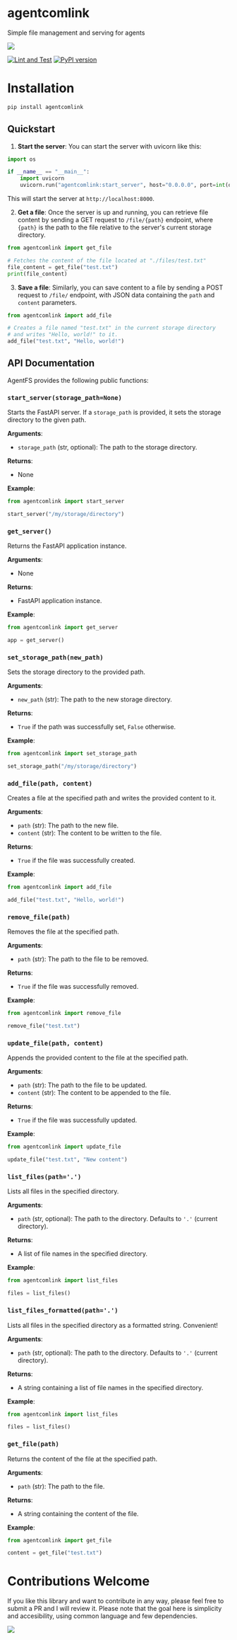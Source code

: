 # agentcomlink <a href="https://discord.gg/qetWd7J9De"><img style="float: right" src="https://dcbadge.vercel.app/api/server/qetWd7J9De" alt=""></a>

Simple file management and serving for agents

<img src="resources/image.jpg">

[![Lint and Test](https://github.com/AutonomousResearchGroup/agentcomlink/actions/workflows/test.yml/badge.svg)](https://github.com/AutonomousResearchGroup/agentcomlink/actions/workflows/test.yml)
[![PyPI version](https://badge.fury.io/py/agentcomlink.svg)](https://badge.fury.io/py/agentcomlink)

# Installation

```bash
pip install agentcomlink
```

## Quickstart

1. **Start the server**:
   You can start the server with uvicorn like this:

```python
import os

if __name__ == "__main__":
    import uvicorn
    uvicorn.run("agentcomlink:start_server", host="0.0.0.0", port=int(os.getenv("PORT", 8000)))
```

This will start the server at `http://localhost:8000`.

2. **Get a file**:
   Once the server is up and running, you can retrieve file content by sending a GET request to `/file/{path}` endpoint, where `{path}` is the path to the file relative to the server's current storage directory.

```python
from agentcomlink import get_file

# Fetches the content of the file located at "./files/test.txt"
file_content = get_file("test.txt")
print(file_content)
```

3. **Save a file**:
   Similarly, you can save content to a file by sending a POST request to `/file/` endpoint, with JSON data containing the `path` and `content` parameters.

```python
from agentcomlink import add_file

# Creates a file named "test.txt" in the current storage directory
# and writes "Hello, world!" to it.
add_file("test.txt", "Hello, world!")
```

## API Documentation

AgentFS provides the following public functions:

### `start_server(storage_path=None)`

Starts the FastAPI server. If a `storage_path` is provided, it sets the storage directory to the given path.

**Arguments**:

- `storage_path` (str, optional): The path to the storage directory.

**Returns**:

- None

**Example**:

```python
from agentcomlink import start_server

start_server("/my/storage/directory")
```

### `get_server()`

Returns the FastAPI application instance.

**Arguments**:

- None

**Returns**:

- FastAPI application instance.

**Example**:

```python
from agentcomlink import get_server

app = get_server()
```

### `set_storage_path(new_path)`

Sets the storage directory to the provided path.

**Arguments**:

- `new_path` (str): The path to the new storage directory.

**Returns**:

- `True` if the path was successfully set, `False` otherwise.

**Example**:

```python
from agentcomlink import set_storage_path

set_storage_path("/my/storage/directory")
```

### `add_file(path, content)`

Creates a file at the specified path and writes the provided content to it.

**Arguments**:

- `path` (str): The path to the new file.
- `content` (str): The content to be written to the file.

**Returns**:

- `True` if the file was successfully created.

**Example**:

```python
from agentcomlink import add_file

add_file("test.txt", "Hello, world!")
```

### `remove_file(path)`

Removes the file at the specified path.

**Arguments**:

- `path` (str): The path to the file to be removed.

**Returns**:

- `True` if the file was successfully removed.

**Example**:

```python
from agentcomlink import remove_file

remove_file("test.txt")
```

### `update_file(path, content)`

Appends the provided content to the file at the specified path.

**Arguments**:

- `path` (str): The path to the file to be updated.
- `content` (str): The content to be appended to the file.

**Returns**:

- `True` if the file was successfully updated.

**Example**:

```python
from agentcomlink import update_file

update_file("test.txt", "New content")
```

### `list_files(path='.')`

Lists all files in the specified directory.

**Arguments**:

- `path` (str, optional): The path to the directory. Defaults to `'.'` (current directory).

**Returns**:

- A list of file names in the specified directory.

**Example**:

```python
from agentcomlink import list_files

files = list_files()
```

### `list_files_formatted(path='.')`

Lists all files in the specified directory as a formatted string. Convenient!

**Arguments**:

- `path` (str, optional): The path to the directory. Defaults to `'.'` (current directory).

**Returns**:

- A string containing a list of file names in the specified directory.

**Example**:

```python
from agentcomlink import list_files

files = list_files()
```

### `get_file(path)`

Returns the content of the file at the specified path.

**Arguments**:

- `path` (str): The path to the file.

**Returns**:

- A string containing the content of the file.

**Example**:

```python
from agentcomlink import get_file

content = get_file("test.txt")
```

# Contributions Welcome

If you like this library and want to contribute in any way, please feel free to submit a PR and I will review it. Please note that the goal here is simplicity and accesibility, using common language and few dependencies.

<img src="resources/youcreatethefuture.jpg">
